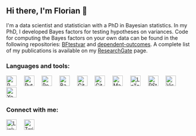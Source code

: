 ## Hi there, I'm Florian 👋

I'm a data scientist and statistician with a PhD in Bayesian statistics. In my PhD, I developed Bayes factors for testing hypotheses on variances. Code for computing the Bayes factors on your own data can be found in the following repositories: [BFtestvar](https://github.com/fboeingmessing/BFtestvar) and [dependent-outcomes](https://github.com/fboeingmessing/dependent-outcomes). A complete list of my publications is available on my [ResearchGate](https://www.researchgate.net/profile/Florian-Boeing-Messing) page.

### Languages and tools:

[<img src="https://cdn.jsdelivr.net/gh/devicons/devicon/icons/r/r-original.svg" title="R" width="28px" />](https://cran.r-project.org)
&nbsp;&nbsp;&nbsp;
[<img src="https://cdn.jsdelivr.net/gh/devicons/devicon/icons/python/python-original.svg" title="Python" width="28px" />](https://www.python.org)
&nbsp;&nbsp;&nbsp;
[<img src="https://cdn.jsdelivr.net/gh/devicons/devicon/icons/postgresql/postgresql-original.svg" title="PostgreSQL" width="28px" />](https://www.postgresql.org)
&nbsp;&nbsp;&nbsp;
[<img src="https://cdn.jsdelivr.net/gh/devicons/devicon/icons/bash/bash-original.svg" title="Bash" width="28px" />](https://www.gnu.org/software/bash/)
&nbsp;&nbsp;&nbsp;
[<img src="https://cdn.jsdelivr.net/gh/devicons/devicon/icons/git/git-original.svg" title="Git" width="28px" />](https://git-scm.com)
&nbsp;&nbsp;&nbsp;
[<img src="https://cdn.jsdelivr.net/gh/devicons/devicon/icons/github/github-original.svg" title="GitHub" width="28px" />](https://github.com)
&nbsp;&nbsp;&nbsp;
[<img src="https://cdn.jsdelivr.net/gh/devicons/devicon/icons/markdown/markdown-original.svg" title="Markdown" width="28px" />](https://daringfireball.net/projects/markdown/)
&nbsp;&nbsp;&nbsp;
[<img src="https://upload.wikimedia.org/wikipedia/commons/9/95/TeXShop_icon.png" title="LaTeX" width="28px" />](https://www.ctan.org)
&nbsp;&nbsp;&nbsp;
[<img src="https://cdn.jsdelivr.net/gh/devicons/devicon/icons/rstudio/rstudio-original.svg" title="RStudio" width="28px" />](https://www.rstudio.com)
&nbsp;&nbsp;&nbsp;
[<img src="https://cdn.jsdelivr.net/gh/devicons/devicon/icons/vscode/vscode-original.svg" title="Visual Studio Code" width="28px" />](https://code.visualstudio.com)
&nbsp;&nbsp;&nbsp;
[<img src="https://upload.wikimedia.org/wikipedia/commons/8/85/YouTrack_icon.svg" title="YouTrack" width="28px" />](https://www.jetbrains.com/youtrack/)

### Connect with me:

[<img src="https://cdn.jsdelivr.net/gh/devicons/devicon/icons/linkedin/linkedin-original.svg" title="LinkedIn" width="28px" />](https://www.linkedin.com/in/florian-boeing-messing)
&nbsp;&nbsp;&nbsp;
[<img src="https://cdn.jsdelivr.net/gh/devicons/devicon/icons/twitter/twitter-original.svg" title="Twitter" width="28px" />](https://twitter.com/BoingFlorian)
